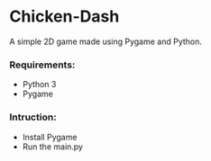 # Chicken-Dash
A simple 2D game made using Pygame and Python.
### Requirements:
- Python 3
- Pygame
### Intruction:
- Install Pygame
- Run the main.py
